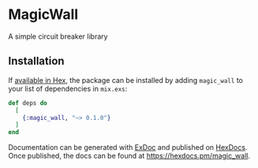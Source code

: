 # MagicWall

A simple circuit breaker library

## Installation

If [available in Hex](https://hex.pm/docs/publish), the package can be installed
by adding `magic_wall` to your list of dependencies in `mix.exs`:

```elixir
def deps do
  [
    {:magic_wall, "~> 0.1.0"}
  ]
end
```

Documentation can be generated with [ExDoc](https://github.com/elixir-lang/ex_doc)
and published on [HexDocs](https://hexdocs.pm). Once published, the docs can
be found at <https://hexdocs.pm/magic_wall>.


